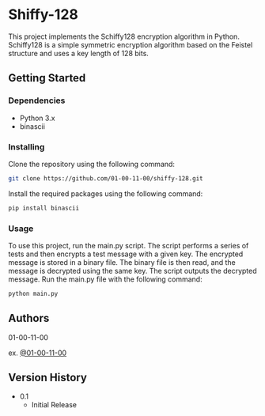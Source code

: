 # Shiffy-128


This project implements the Schiffy128 encryption algorithm in Python. 
Schiffy128 is a simple symmetric encryption algorithm based on the Feistel structure and uses a key length of 128 bits.

## Getting Started
### Dependencies
- Python 3.x
- binascii

### Installing
Clone the repository using the following command:

```bash
git clone https://github.com/01-00-11-00/shiffy-128.git
```

Install the required packages using the following command:

```bash
pip install binascii
```

### Usage

To use this project, run the main.py script. The script performs a series of tests and then encrypts a test message with a given key. The encrypted message is stored in a binary file. The binary file is then read, and the message is decrypted using the same key. The script outputs the decrypted message.
Run the main.py file with the following command:

```bash
python main.py
```

## Authors
01-00-11-00

ex. [@01-00-11-00](https://github.com/01-00-11-00)

## Version History
- 0.1
    - Initial Release